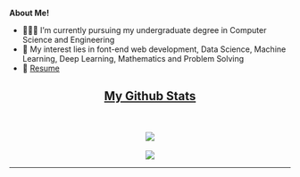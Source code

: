 **About Me!**

- 👨🏽‍💻  I’m currently pursuing my undergraduate degree in Computer Science and Engineering
- 🤔 My interest lies in font-end web development, Data Science, Machine Learning, Deep Learning, Mathematics and Problem Solving
- 📄 [Resume](https://chiraayupm.github.io/chiraayupm/assets/Chiraayu_Meghnani_.pdf)


<h2 align="center"><u>My Github Stats</u></h2>
<p align="center">
<br>
<br>
<img align="center" src="https://github-readme-stats.vercel.app/api?username=Chiraayupm&count_private=true&show_icons=trueline_height=21&theme=github_dark">	
<br>
<br>
<img align="center" src="https://github-readme-streak-stats.herokuapp.com/?user=Chiraayupm&theme=holi-theme">
</p>



-----
